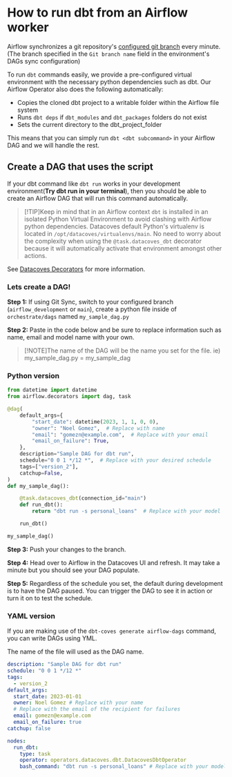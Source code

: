 # How to run dbt from an Airflow worker

Airflow synchronizes a git repository's [configured git branch](/how-tos/datacoves/how_to_environments#services-configuration) every minute. (The branch specified in  the `Git branch name` field in the environment's DAGs sync configuration)

To run `dbt` commands easily, we provide a pre-configured virtual environment with the necessary python dependencies such as dbt. Our Airflow Operator also does the following automatically:

- Copies the cloned dbt project to a writable folder within the Airflow file system
- Runs `dbt deps` if `dbt_modules` and `dbt_packages` folders do not exist
- Sets the current directory to the dbt_project_folder

This means that you can simply run `dbt <dbt subcommand>` in your Airflow DAG and we will handle the rest.

## Create a DAG that uses the script

If your dbt command like `dbt run` works in your development environment(**Try dbt run in your terminal**), then you should be able to create an Airflow DAG that will run this command automatically.

>[!TIP]Keep in mind that in an Airflow context `dbt` is installed in an isolated Python Virtual Environment to avoid clashing with Airflow python dependencies. Datacoves default Python's virtualenv is located in `/opt/datacoves/virtualenvs/main`. No need to worry about the complexity when using the `@task.datacoves_dbt` decorator because it will automatically activate that environment amongst other actions.

See [Datacoves Decorators](reference/airflow/datacoves-decorators.md) for more information.

### Lets create a DAG!

**Step 1:** If using Git Sync, switch to your configured branch (`airflow_development` or `main`), create a python file inside of `orchestrate/dags` named `my_sample_dag.py`

**Step 2:** Paste in the code below and be sure to replace information such as name, email and model name with your own.

>[!NOTE]The name of the DAG will be the name you set for the file. ie) my_sample_dag.py = my_sample_dag

### Python version

```python
from datetime import datetime
from airflow.decorators import dag, task

@dag(
    default_args={
        "start_date": datetime(2023, 1, 1, 0, 0),
        "owner": "Noel Gomez",  # Replace with name
        "email": "gomezn@example.com",  # Replace with your email
        "email_on_failure": True,
    },
    description="Sample DAG for dbt run",
    schedule="0 0 1 */12 *",  # Replace with your desired schedule
    tags=["version_2"],
    catchup=False,
)
def my_sample_dag():

    @task.datacoves_dbt(connection_id="main")
    def run_dbt():
        return "dbt run -s personal_loans"  # Replace with your model

    run_dbt()

my_sample_dag()
```

**Step 3:** Push your changes to the branch.

**Step 4:** Head over to Airflow in the Datacoves UI and refresh. It may take a minute but you should see your DAG populate. 

**Step 5:** Regardless of the schedule you set, the default during development is to have the DAG paused. You can trigger the DAG to see it in action or turn it on to test the schedule.

### YAML version
If you are making use of the `dbt-coves generate airflow-dags` command, you can write DAGs using YML.

The name of the file will used as the DAG name. 

```yaml
description: "Sample DAG for dbt run"
schedule: "0 0 1 */12 *"
tags:
  - version_2
default_args:
  start_date: 2023-01-01
  owner: Noel Gomez # Replace with your name
  # Replace with the email of the recipient for failures
  email: gomezn@example.com 
  email_on_failure: true
catchup: false

nodes:
  run_dbt:
    type: task
    operator: operators.datacoves.dbt.DatacovesDbtOperator
    bash_command: "dbt run -s personal_loans" # Replace with your model name
```
